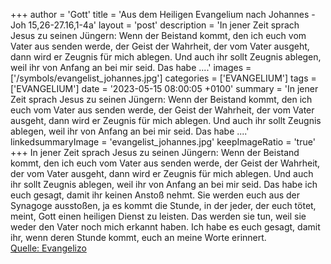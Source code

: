 +++
author = 'Gott'
title = 'Aus dem Heiligen Evangelium nach Johannes - Joh 15,26-27.16,1-4a'
layout = 'post'
description = 'In jener Zeit sprach Jesus zu seinen Jüngern: Wenn der Beistand kommt, den ich euch vom Vater aus senden werde, der Geist der Wahrheit, der vom Vater ausgeht, dann wird er Zeugnis für mich ablegen. Und auch ihr sollt Zeugnis ablegen, weil ihr von Anfang an bei mir seid. Das habe ....'
images = ['/symbols/evangelist_johannes.jpg']
categories = ['EVANGELIUM']
tags = ['EVANGELIUM']
date = '2023-05-15 08:00:05 +0100'
summary = 'In jener Zeit sprach Jesus zu seinen Jüngern: Wenn der Beistand kommt, den ich euch vom Vater aus senden werde, der Geist der Wahrheit, der vom Vater ausgeht, dann wird er Zeugnis für mich ablegen. Und auch ihr sollt Zeugnis ablegen, weil ihr von Anfang an bei mir seid. Das habe ....'
linkedsummaryImage = 'evangelist_johannes.jpg'
keepImageRatio = 'true'
+++
In jener Zeit sprach Jesus zu seinen Jüngern: Wenn der Beistand kommt, den ich euch vom Vater aus senden werde, der Geist der Wahrheit, der vom Vater ausgeht, dann wird er Zeugnis für mich ablegen.
Und auch ihr sollt Zeugnis ablegen, weil ihr von Anfang an bei mir seid.
Das habe ich euch gesagt, damit ihr keinen Anstoß nehmt.<!--more-->
Sie werden euch aus der Synagoge ausstoßen, ja es kommt die Stunde, in der jeder, der euch tötet, meint, Gott einen heiligen Dienst zu leisten.
Das werden sie tun, weil sie weder den Vater noch mich erkannt haben.
Ich habe es euch gesagt, damit ihr, wenn deren Stunde kommt, euch an meine Worte erinnert.<br> [Quelle: Evangelizo](https://evangeliumtagfuertag.org/DE/gospel)